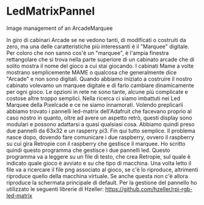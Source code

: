 # LedMatrixPannel
Image management of an ArcadeMarquee

In giro di cabinari Arcade se ne vedono tanti, di modificati o costruiti da zero, ma una delle caratteristiche più interessanti è il "Marquee" digitale.
Per coloro che non sanno cos'è un "marquee", è l'ampia finestra rettangolare che si trova nella parte superiore di un cabinato arcade che di solito mostra il nome del gioco a cui stai giocando. I cabinati Mame a volte mostrano semplicemente MAME o qualcosa  che generalmente dice "Arcade" e non sono digitali.
Quando abbiamo iniziato a costruire il nostro cabinato volevamo un marquee digitale e di farlo cambiare dinamicamente per ogni gioco.
Le opzioni in rete ne sono tante, alcune più complicate e costose altre troppo semplici.
Nella ricerca ci siamo imbattuti nei Led Marquee della Pixelcade e ce ne siamo innamorati.
Volendo preplicarli abbiamo trovato i pannelli led-matrix dell'Adafruit che facevano proprio al caso nostro in quanto, oltre ad avere un aspetto retrò, questi display sono modulari e possono adattarsi a quasi qualsiasi cosa.
Abbiamo quindi preso due pannelli da 63x32 e un rasperry pi3.
Fin qui tutto semplice.
Il problema nasce dopo, dovendo fare comunicare i due raspberry, ovvero il raspberry su cui gira Retropie con il raspberry che gestisce il marquee.
Ho scritto quindi questo programma che gestisce i due pannelli led.
Questo programma va a leggere su un file di testo, che crea Retropie, sul quale è indicato quale gioco è avviato e su che tipo di macchina.
Una volta letto il file va a ricercare il file png associato al gioco, se c'è lo riproduce, altrimenti riproduce quello della macchina virtuale. Se anche questa non c'è allora riproduce la schermata principale di default.
Per la gestione del pannello ho utilizzato le seguenti librerie di Hzeller:
https://github.com/hzeller/rpi-rgb-led-matrix



